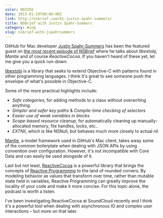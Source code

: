 ```yaml
---
color: DD3355
date: 2013-01-29T00:00:00Z
link: http://nsbrief.com/81-justin-spahr-summers/
title: NSBrief with Justin Spahr-Summers
category: ❤ing
slug: nsbrief-with-jspahrsummers
---
```


GitHub for Mac developer [Justin Spahr-Summers][jspahrsummers] has been the
featured guest on [the most recent episode of NSBrief][nsbrief] where he talks
about _libextobj_, _Mantle_ and of course _ReactiveCocoa_. If you haven't heard
of these yet, let me give you a quick run-down:

[libextobj] is a library that seeks to extend Objective-C with patterns found in
other programming languages. I think it's great to see someone push the envelope
of what's possible in Objective-C.

Some of the more practical highlights include:

* _Safe categories_, for adding methods to a class without
  overwriting anything.
* _Simpler and safer key paths_ &  _Compile-time checking of selectors_
* _Easier use of weak variables in blocks_
* _Scope-based resource cleanup_, for automatically cleaning up manually-
  allocated memory, file handles, locks, etc..
* _EXTNil_, which is like NSNull, but behaves much more closely to actual nil

[Mantle], a model framework used in GitHub's Mac client, takes away some of the
common boilerplate when dealing with JSON APIs by using convention over
configuration. However, it's not incompatible with Core Data and can easily be
used alongside of it.

Last but not least, [ReactiveCocoa] is a powerful library that brings the
concepts of [Reactive Programming][frp] to the land of rounded corners. By
modeling behavior as values that transform over time, rather than mutable state
held in variables, Reactive Programming can greatly improve the locality of your
code and make it more concise.
For this topic alone, the podcast is worth a listen.

I've been investigating ReactiveCocoa at SoundCloud recently and I think it's a
powerful tool when dealing with asynchronous IO and complex user interactions –
but more on that later.

[jspahrsummers]: https://github.com/jspahrsummers
[nsbrief]: http://nsbrief.com/81-justin-spahr-summers/
[libextobj]: https://github.com/jspahrsummers/libextobjc
[mantle]: https://github.com/github/Mantle
[reactivecocoa]: https://github.com/github/ReactiveCocoa
[frp]: http://en.wikipedia.org/wiki/Functional_reactive_programming
